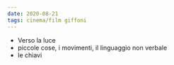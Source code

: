 ```yaml
---
date: 2020-08-21
tags: cinema/film giffoni
---
```

- Verso la luce
- piccole cose, i movimenti, il linguaggio non verbale
- le chiavi
